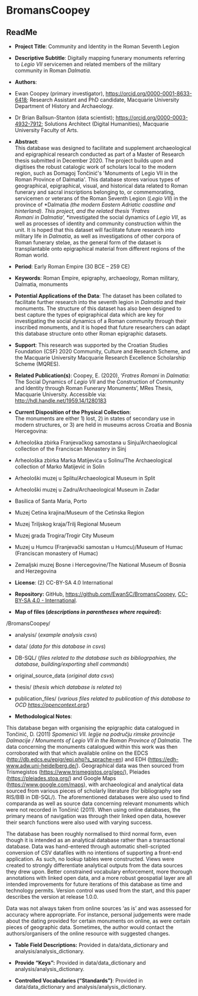 # BromansCoopey
## ReadMe

-   **Project Title**: Community and Identity in the Roman Seventh
    Legion

-   **Descriptive Subtitle**: Digitally mapping funerary monuments
    referring to *Legio VII s*ervicemen and related members of the
    military community in Roman *Dalmatia.*

-   **Authors**:

<!-- -->

-   Ewan Coopey (primary investigator),
    <https://orcid.org/0000-0001-8633-6418>*;* Research Assistant and
    PhD candidate, Macquarie University Department of History and
    Archaeology.

-   Dr Brian Ballsun-Stanton (data scientist);
    <https://orcid.org/0000-0003-4932-7912>; Solutions Architect
    (Digital Humanities), Macquarie University Faculty of Arts.

<!-- -->

-   **Abstract**: \
    This database was designed to facilitate and supplement
    archaeological and epigraphical research conducted as part of a
    Master of Research thesis submitted in December 2020. The project
    builds upon and digitises the robust catalogic work of scholars
    local to the modern region, such as Domagoj Tončinić's 'Monuments of
    Legio VII in the Roman Province of Dalmatia'. This database stores
    various types of geographical, epigraphical, visual, and historical
    data related to Roman funerary and sacral inscriptions belonging to,
    or commemorating, servicemen or veterans of the Roman Seventh Legion
    (*Legio VII*) in the province of *Dalmatia *(the modern Eastern
    Adriatic coastline and hinterland). This project, and the related
    thesis '*Fratres Romani* in *Dalmatia*’,* *investigated the social
    dynamics of *Legio VII*, as well as processes of identity and
    community construction within the unit. It is hoped that this
    dataset will facilitate future research into military life in
    *Dalmatia*, as well as investigations of other corpora of Roman
    funerary stelae, as the general form of the dataset is
    transplantable onto epigraphical material from different regions of
    the Roman world.

-   **Period**: Early Roman Empire (30 BCE – 259 CE)

-   **Keywords**: Roman Empire, epigraphy, archaeology, Roman military,
    Dalmatia, monuments

-   **Potential Applications of the Data**: The dataset has been
    collated to facilitate further research into the seventh legion in
    *Dalmatia* and their monuments. The structure of this dataset has
    also been designed to best capture the types of epigraphical data
    which are key for investigating the social dynamics of a Roman
    community through their inscribed monuments, and it is hoped that
    future researchers can adapt this database structure onto other
    Roman epigraphic datasets.

-   **Support**: This research was supported by the Croatian Studies
    Foundation (CSF) 2020 Community, Culture and Research Scheme, and
    the Macquarie University Macquarie Research Excellence Scholarship
    Scheme (MQRES).

-   **Related Publication(s)**: Coopey, E. (2020), ‘*Fratres* *Romani*
    in *Dalmatia*: The Social Dynamics of *Legio VII* and the
    Construction of Community and Identity through Roman Funerary
    Monuments’, MRes Thesis, Macquarie University. Accessible via:
    <http://hdl.handle.net/1959.14/1280183>

-   **Current Disposition of the Physical Collection**:\
    The monuments are either 1) lost, 2) in states of secondary use in
    modern structures, or 3) are held in museums across Croatia and
    Bosnia Hercegovina:

<!-- -->

-   Arheološka zbirka Franjevačkog samostana u Sinju/Archaeological
    collection of the Franciscan Monastery in Sinj

-   Arheološka zbirka Marka Matijevića u Solinu/The Archaeological
    collection of Marko Matijević in Solin

-   Arheološki muzej u Splitu/Archaeological Museum in Split

-   Arheološki muzej u Zadru/Archaeological Museum in Zadar

-   Basilica of Santa Maria, Porto

-   Muzej Cetina krajina/Museum of the Cetinska Region

-   Muzej Triljskog kraja/Trilj Regional Museum

-   Muzej grada Trogira/Trogir City Museum

-   Muzej u Humcu (Franjevački samostan u Humcu)/Museum of Humac
    (Franciscan monastery of Humac)

-   Zemaljski muzej Bosne i Hercegovine/The National Museum of Bosnia
    and Herzegovina

<!-- -->

-   **License**: (2) CC-BY-SA 4.0 International

-   **Repository:** GitHub, <https://github.com/EwanSC/BromansCoopey>,
    [CC-BY-SA 4.0 -
    International](https://creativecommons.org/licenses/by-sa/4.0/).

-   **Map of files (*descriptions in parentheses where
    required*):**

/BromansCoopey/

-   analysis/ (*example analysis csvs*)

<!-- -->

-   data/ (*data for this database in csvs*)

<!-- -->

-   DB-SQL/ (*files* *related to the database such as bibliogrpahies, the database, building/exporting shell commands*)

<!-- -->

-   original\_source\_data (*original data csvs*)

<!-- -->

-   thesis/ (*thesis which database is
    related to*)

<!-- -->

-   publication\_files/ (*various files related to publication of this database to OCD <https://opencontext.org/>*)

<!-- -->

-   **Methodological Notes**:

This database began with organising the epigraphic data catalogued in
Tončinić, D. (2011) *Spomenici VII. legije na području rimske provincije
Dalmacije / Monuments of Legio VII in the Roman Province of Dalmatia*.
The data concerning the monuments catalogued within this work was then
corroborated with that which available online on the EDCS
(<http://db.edcs.eu/epigr/epi.php?s_sprache=en>) and EDH
(<https://edh-www.adw.uni-heidelberg.de/>). Geographical data was then
sourced from Trismegistos (<https://www.trismegistos.org/geo/>),
Pleiades (https://pleiades.stoa.org/) and Google Maps
(https://www.google.com/maps), with archaeological and analytical data
sourced from various pieces of scholarly literature (for bibliography
see RIS/BIB in DB-SQL/). The aforementioned databases were also used to
find comparanda as well as source data concerning relevant monuments
which were not recorded in Tončinić (2011). When using online databases,
the primary means of navigation was through their linked open data,
however their search functions were also used with varying success.

The database has been roughly normalised to third normal form, even
though it is intended as an analytical database rather than a
transactional database. Data was hand-entered through automatic
shell-scripted conversion of CSV datafiles with no intentions of
supporting a front-end application. As such, no lookup tables were
constructed. Views were created to strongly differentiate analytical
outputs from the data sources they drew upon. Better constrained
vocabulary enforcement, more thorough annotations with linked open data,
and a more robust geospatial layer are all intended improvements for
future iterations of this database as time and technology permits.
Version control was used from the start, and this paper describes the
version at release 1.0.0.

Data was not always taken from online sources ‘as is’ and was assessed
for accuracy where appropriate. For instance, personal judgements were
made about the dating provided for certain monuments on online, as were
certain pieces of geographic data. Sometimes, the author would contact
the authors/organisers of the online resource with suggested changes.

-   **Table Field Descriptions:** Provided in data/data\_dictionary and
    analysis/analysis\_dictionary.

-   **Provide “Keys”:** Provided in data/data\_dictionary and
    analysis/analysis\_dictionary.

-   **Controlled Vocabularies (“Standards”)**: Provided in
    data/data\_dictionary and analysis/analysis\_dictionary.
